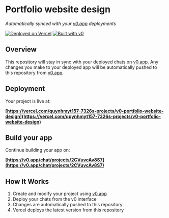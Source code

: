 # Portfolio website design

*Automatically synced with your [v0.app](https://v0.app) deployments*

[![Deployed on Vercel](https://img.shields.io/badge/Deployed%20on-Vercel-black?style=for-the-badge&logo=vercel)](https://vercel.com/quynhmyt157-7326s-projects/v0-portfolio-website-design)
[![Built with v0](https://img.shields.io/badge/Built%20with-v0.app-black?style=for-the-badge)](https://v0.app/chat/projects/2CVuvcAv8S7)

## Overview

This repository will stay in sync with your deployed chats on [v0.app](https://v0.app).
Any changes you make to your deployed app will be automatically pushed to this repository from [v0.app](https://v0.app).

## Deployment

Your project is live at:

**[https://vercel.com/quynhmyt157-7326s-projects/v0-portfolio-website-design](https://vercel.com/quynhmyt157-7326s-projects/v0-portfolio-website-design)**

## Build your app

Continue building your app on:

**[https://v0.app/chat/projects/2CVuvcAv8S7](https://v0.app/chat/projects/2CVuvcAv8S7)**

## How It Works

1. Create and modify your project using [v0.app](https://v0.app)
2. Deploy your chats from the v0 interface
3. Changes are automatically pushed to this repository
4. Vercel deploys the latest version from this repository